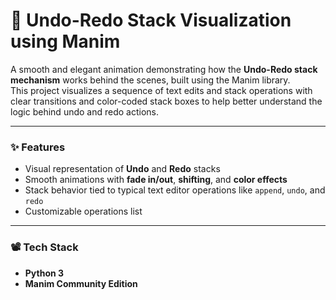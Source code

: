 # 🔁 Undo-Redo Stack Visualization using Manim

A smooth and elegant animation demonstrating how the **Undo-Redo stack mechanism** works behind the scenes, built using the Manim library.  
This project visualizes a sequence of text edits and stack operations with clear transitions and color-coded stack boxes to help better understand the logic behind undo and redo actions.

---

### ✨ Features

*   Visual representation of **Undo** and **Redo** stacks
*   Smooth animations with **fade in/out**, **shifting**, and **color effects**
*   Stack behavior tied to typical text editor operations like `append`, `undo`, and `redo`
*   Customizable operations list

---

### 📽️ Tech Stack

*   **Python 3**
*   **Manim Community Edition**
